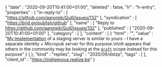 {
  "date" : "2020-09-20T10:41:00+01:00",
  "deleted" : false,
  "h" : "h-entry",
  "properties" : {
    "in-reply-to" : [ "https://github.com/aaronpk/Quill/issues/132" ],
    "syndication" : [ "https://brid.gy/publish/github" ],
    "name" : [ "Reply to https://github.com/aaronpk/Quill/issues/132" ],
    "published" : [ "2020-09-20T10:41:00+01:00" ],
    "category" : [ ],
    "content" : [ {
      "html" : "",
      "value" : "[My implementation](https://www.jvt.me/posts/2019/12/26/micropub-staging-server/) of a staging server is similar to yours - I have a separate identity + Micropub server for this purpose.\n\nIt appears that others in the community may be looking at the [`draft`](https://github.com/indieweb/micropub-extensions/issues/24) scope instead for this purpose"
    } ]
  },
  "kind" : "replies",
  "slug" : "2020/09/dstzp",
  "tags" : [ ],
  "client_id" : "https://indigenous.realize.be"
}
